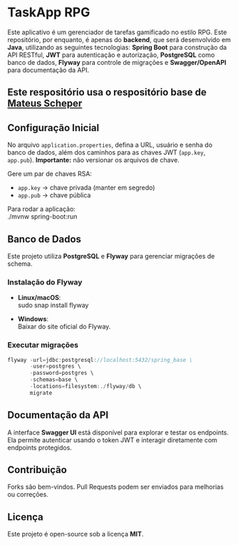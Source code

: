 # TaskApp RPG

Este aplicativo é um gerenciador de tarefas gamificado no estilo RPG. Este repositório, por enquanto, é apenas do **backend**, que será desenvolvido em **Java**, utilizando as seguintes tecnologias: **Spring Boot** para construção da API RESTful, **JWT** para autenticação e autorização, **PostgreSQL** como banco de dados, **Flyway** para controle de migrações e **Swagger/OpenAPI** para documentação da API. 

## Este respositório usa o respositório base de [Mateus Scheper](https://github.com/mateusscheper/spring-base)


## Configuração Inicial
No arquivo `application.properties`, defina a URL, usuário e senha do banco de dados, além dos caminhos para as chaves JWT (`app.key`, `app.pub`). **Importante:** não versionar os arquivos de chave.  

Gere um par de chaves RSA:  
- `app.key` → chave privada (manter em segredo)  
- `app.pub` → chave pública  

Para rodar a aplicação:  
./mvnw spring-boot:run  

## Banco de Dados
Este projeto utiliza **PostgreSQL** e **Flyway** para gerenciar migrações de schema.  

### Instalação do Flyway
- **Linux/macOS**:  
sudo snap install flyway  

- **Windows**:  
Baixar do site oficial do Flyway.  

### Executar migrações
```java
flyway -url=jdbc:postgresql://localhost:5432/spring_base \
       -user=postgres \
       -password=postgres \
       -schemas=base \
       -locations=filesystem:./flyway/db \
       migrate
```

## Documentação da API
A interface **Swagger UI** está disponível para explorar e testar os endpoints. Ela permite autenticar usando o token JWT e interagir diretamente com endpoints protegidos.  

## Contribuição
Forks são bem-vindos. Pull Requests podem ser enviados para melhorias ou correções.  

## Licença
Este projeto é open-source sob a licença **MIT**.
